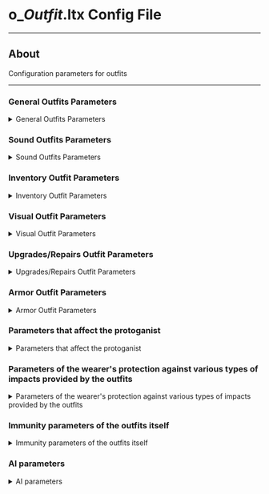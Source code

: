 # o_*Outfit*.ltx Config File

___

## About

Configuration parameters for outfits

___

### General Outfits Parameters

<details>
    <summary>General Outfits Parameters</summary>

| Parameter name | Parameter description | Example value | Value Data Type | Possible parameter values and their descriptions |
|---|---|---|:---:|---|
| GroupControlSection |  | spawn_group |  |  |
| $spawn | Outfit Directory in the [Level Editor](../../../sdk/level-editor.md) | "outfit\cs_light_novice_outfit" |  |  |
| cform | Skeleton model | skeleton |  | parameter for dynamic objects; necessary for correct creation of the skeleton model |
| discovery_dependency | Outdated parameter used in early SoC builds. Needed for discovery or improvement after working with scientists |  |  |  |
| class | Engine outfit class | EQU_STLK |  |  |
| default_to_ruck | whether the outfit will be moved to the backpack instead of the slot when picked up | true |  | true - 1 - on (Yes)<br> false - 0 - off (No) |
| sprint_allowed | It is possible to run in this outfit | true |  | true - 1 - on (Yes)<br> false - 0 - off (No) |
| kind | Kind of item to group into the appropriate section in the [Item Spawner](../../../../tutorials/modding-tools/in-game-editors/item-spawner.md) | o_light<br> o_medium<br> o_sci<br> o_heavy |  |  |
| cost | base price | 32340 |  |  |
| community | To which faction the outfit belongs | dolg | army<br> csky<br> stalker<br> killer<br> dolg<br> bandit<br> freedom<br> monolith<br> isg<br> greh<br> ecolog<br> renegade |  |
| helmet_avaliable | Is a helmet available for this outfit | true |  | true - 1 - on (Yes)<br> false - 0 - off (No) |
| backpack_avaliable | Is a backpack available for this outfit | true |  | true - 1 - on (Yes)<br> false - 0 - off (No) |
| artefact_count  |  |  |  |  |
| can_trade |  | true |  | true - 1 - on (Yes)<br> false - 0 - off (No) |
| use_condition  |  |  |  |  |

</details>

### Sound Outfits Parameters

<details>
    <summary>Sound Outfits Parameters</summary>

| Parameter name | Parameter description | Example value | Value Data Type | Possible parameter values and their descriptions |
|---|---|---|:---:|---|
| snd_on_take |  | outfit |  |  |

</details>

### Inventory Outfit Parameters

<details>
    <summary>Inventory Outfit Parameters</summary>

| Parameter name | Parameter description | Example value | Value Data Type | Possible parameter values and their descriptions |
|---|---|---|:---:|---|
| full_icon_name | the icon of the protagonist in a full-suit | npc_icon_svoboda_light_outfit | Not used (used only in the SoC inventory) |  |
| full_scale_icon | Coordinates of the protagonist icon in full suit | 10, 11 | Not used (used only in the SoC inventory) |  |
| character_portrait | Portrait of the NPC or protagonist wearing the outfit | ui_inGame2_csky_1_2 |  |  |
| inv_grid_height | Icon height | 3 | number of 50x50 pixels cells |  |
| inv_grid_width | Icon width | 2 | number of 50x50 pixels cells |  |
| inv_grid_x | Coordinate of the upper left corner of the icon on a 50x50 pixel grid on the X axis | 116 | number of cells indented to the right |  |
| inv_grid_y | Coordinate of the upper left corner of the icon on a 50x50 pixel grid on the Y axis | 0 | number of cells indenting downward |  |
| inv_name | Inventory name | csky_light_novice_outfit_name |  |  |
| inv_name_short | Inventory short name | csky_light_novice_outfit_name |  |  |
| inv_weight | Inventory weight | 5.48 | The number is given in kilograms |  |
| description | Description in inventory | csky_light_novice_outfit_description |  |  |
| slot | Inventory slot number | 6 | 0 - knives (may be crashing)<br>1 - pistols (may be crashing)<br>2 - shotguns, machine guns, rifles, grenade launchers (may be crashing)<br>3 - grenades (may be crashing)<br>4 - binoculars (may be crashing)<br>5 - bolts (may be crashing)<br>6 - outfits |  |

</details>

### Visual Outfit Parameters

<details>
    <summary>Visual Outfit Parameters</summary>

| Parameter name | Parameter description | Example value | Value Data Type | Possible parameter values and their descriptions |
|---|---|---|:---:|---|
| player_hud_section | First-person HUD section | actor_hud_cs1 |  |  |
| visual | Oufit visual | dynamics\outfit\cs_light_outfit |  |  |
| actor_visual | Visual of a character in outfit | actors\stalker_nebo\stalker_nebo_1 |  |  |
| npc_visual | Visual of an NPC in outfit | actors\stalker_nebo\stalker_nebo_1 |  |  |

</details>

### Upgrades/Repairs Outfit Parameters

<details>
    <summary>Upgrades/Repairs Outfit Parameters</summary>

| Parameter name | Parameter description | Example value | Value Data Type | Possible parameter values and their descriptions |
|---|---|---|:---:|---|
| upgrades |  | up_gr_firstab_sunrise_3, up_gr_seconab_sunrise_3, up_gr_thirdab_sunrise_3 |  |  |
| installed_upgrades | installed upgrades |  |  |  |
| upgrade_scheme | upgrade_scheme | up_scheme_sunrise_1 |  |  |
| repair_type | item type for repair tools | outfit |  |  |
| repair_part_bonus |  | 0.17 |  |  |
| upgr_icon_x | the X coordinate of the upper left corner of the icon in the repair window | 953 | Specified in pixels |  |
| upgr_icon_y | top-left corner coordinate of the icon in the Y axis repair window | 365 | Specified in pixels |  |
| upgr_icon_width | Width of the icon in the repair window | 309 | Specified in pixels |  |
| upgr_icon_height | icon height in the repair window | 142 | Specified in pixels |  |

</details>

### Armor Outfit Parameters

<details>
    <summary>Armor Outfit Parameters</summary>

| Parameter name | Parameter description | Example value | Value Data Type | Possible parameter values and their descriptions |
|---|---|---|:---:|---|
| artefact_count | Number of artifact cells initially available | 1 |  |  |
| immunities_sect | Costume Immunities Section | sect_light_novice_outfit_immunities |  |  |
| control_inertion_factor | inertia in the outfit | 1 |  |  |
| use1_functor |  | gameplay_disguise.menu_patch |  |  |
| use1_action_functor |  | gameplay_disguise.menu_patch_action |  |  |
| additional_inventory_weight | Maximum weight at which the protagonist can walk and additional carrying weight| 5 | Specified in kilograms |  |
| additional_inventory_weight2 |  | 5 | Specified in kilograms |  |

</details>

### Parameters that affect the protoganist

<details>
    <summary>Parameters that affect the protoganist</summary>

| Parameter name | Parameter description | Example value | Value Data Type | Possible parameter values and their descriptions |
|---|---|---|:---:|---|
| bones_koeff_protection | Parameter coefficients of the "persistence" of the protagonist's bones in the outfit | actor_armor_cs1 |  |  |
| hit_fraction_actor | General protection | 0.75 |  |  |
| power_loss | Responsible for fatigue | 0.05 | Specified in percent |  |
| bleeding_restore_speed | Responsible for stopping bleeding |  | Specified in percent |  |
| health_restore_speed | Responsible for restoring health |  | Specified in percent |  |
| power_restore_speed | Responsible for restoring powers |  | Specified in percent |  |

</details>

### Parameters of the wearer's protection against various types of impacts provided by the outfits

<details>
    <summary>Parameters of the wearer's protection against various types of impacts provided by the outfits</summary>

| Parameter name | Parameter description | Example value | Value Data Type | Possible parameter values and their descriptions |
|---|---|---|:---:|---|
| burn_protection | Protection against fire | 0.145 |  |  |
| shock_protection | Protection against electric shock | 0.96 |  |  |
| radiation_protection | Radiation protection | 0.0025 |  |  |
| chemical_burn_protection | Chemicals Protection  | 0.037 |  |  |
| telepatic_protection | Psi Protection | 0 |  |  |
| strike_protection | Strike protection | 0.045 |  |  |
| explosion_protection | Explosion/shrapnel protection | 0.24 |  |  |
| wound_protection | Protection from Wounds | 0.31 |  |  |
| fire_wound_protection | Protection from firearms | 0.25 |  |  |

</details>

### Immunity parameters of the outfits itself

<details>
    <summary>Immunity parameters of the outfits itself</summary>

| Parameter name | Parameter description | Example value | Value Data Type | Possible parameter values and their descriptions |
|---|---|---|:---:|---|
| burn_immunity | Immunity to fire exposure | 0.25 |  |  |
| chemical_burn_immunity | Immunity to chemical exposure | 0.07 |  |  |
| explosion_immunity | Immunity to effects from explosions/shrapnel | 0.2 |  |  |
| fire_wound_immunity | Immunity to exposure from firearms | 0.075 |  |  |
| radiation_immunity | Immunity to exposure from radiation | 0.0 |  |  |
| shock_immunity | Immunity to exposure to electricity | 0.03 |  |  |
| strike_immunity | Immunity to impact from strikes | 0.0 |  |  |
| telepatic_immunity | Immunity to psi exposure | 0.0 |  |  |
| wound_immunity | Immunity to the effects of wounds | 0.122 |  |  |

</details>

### AI parameters

<details>
    <summary>AI parameters</summary>

| Parameter name | Parameter description | Example value | Value Data Type | Possible parameter values and their descriptions |
|---|---|---|:---:|---|
| ef_equipment_type | Preference for NPCs | 3 |  |  |

</details>
